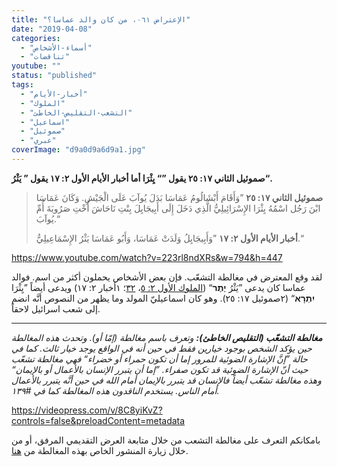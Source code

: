 ```yaml
---
title: "الإعتراض ٠٦١، من كان والد عماسا؟"
date: "2019-04-08"
categories: 
  - "أسماء-الأشخاص"
  - "تناقضات"
youtube: ""
status: "published"
tags: 
  - "أخبار-الأيام"
  - "الملوك"
  - "التشعب-التقليص-الخاطئ"
  - "اسماعيل"
  - "صموئيل"
  - "عبري"
coverImage: "d9a0d9a6d9a1.jpg"
---
```


**صموئيل الثاني ١٧: ٢٥ يقول ”“ يِثْرَا أما أخبار الأيام الأول ٢: ١٧ يقول ” يَثْرُ“.**

> **صموئيل الثاني ١٧: ٢٥** ”وَأَقَامَ أَبْشَالُومُ عَمَاسَا بَدَلَ يُوآبَ عَلَى الْجَيْشِ. وَكَانَ عَمَاسَا ابْنَ رَجُل اسْمُهُ يِثْرَا الإِسْرَائِيلِيُّ الَّذِي دَخَلَ إِلَى أَبِيجَايِلَ بِنْتِ نَاحَاشَ أُخْتِ صَرُويَةَ أُمِّ يُوآبَ.“
> 
> **أخبار الأيام الأول ٢: ١٧** ”وَأَبِيجَايِلُ وَلَدَتْ عَمَاسَا، وَأَبُو عَمَاسَا يَثْرُ الإِسْمَاعِيلِيُّ.“

https://www.youtube.com/watch?v=223rl8ndXRs&w=794&h=447

لقد وقع المعترض في مغالطة التشعّب. فإن بعض الأشخاص يحملون أكثر من اسم. فوالد عماسا كان يدعى ”يَثْرُ **יֶתֶר**“ ([الملوك الأول ٢: ٥](https://biblia.com/bible/ar-vandyke/1Ki2.5)، [٣٢](https://biblia.com/bible/ar-vandyke/1Ki2.32)؛ ١أخبار ٢: ١٧) ويدعى أيضاً ”يِثْرَا **יִתְרָא**“ (٢صموئيل ١٧: ٢٥). وهو كان اسماعيليّ المولد وما يظهر من النصوص أنَّه انضم إلى شعب اسرائيل لاحقاً.

* * *

_**مغالطة التشعّب (التقليص الخاطئ):** وتعرف باسم مغالطة (إمّا أو). وتحدث هذه المغالطة حين يؤكد الشخص بوجود خيارين فقط في حين أنه في الواقع يوجد خيار ثالث. كما في حالة ”إنَّ الإشارة الضوئية للمرور إما أن تكون حمراء أو خضراء“ فهي مغالطة تشعّب حيث أنّ الإشارة الضوئية قد تكون صفراء. ”إما أن يتبرر الإنسان بالأعمال أو بالإيمان“ وهذه مغالطة تشعّب أيضاً فالإنسان قد يتبرر بالإيمان أمام الله في حين أنَّه يتبرر بالأعمال أمام الناس. يستخدم الناقدون هذه المغالطة كما في #١٣٩._

https://videopress.com/v/8C8yiKvZ?controls=false&preloadContent=metadata

بامكانكم التعرف على مغالطة التشعب من خلال متابعة العرض التقديمي المرفق، أو من خلال زيارة المنشور الخاص بهذه المغالطة من [هنا](https://reasonofhope.com/2019/07/25/bifurcation/).
